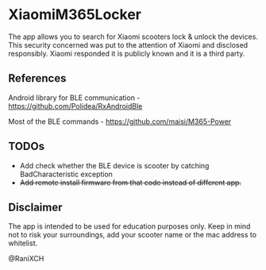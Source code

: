 # XiaomiM365Locker
The app allows you to search for Xiaomi scooters lock & unlock the devices.
This security concerned was put to the attention of Xiaomi and disclosed responsibly.
Xiaomi responded it is publicly known and it is a third party.


## References

Android library for BLE communication - https://github.com/Polidea/RxAndroidBle

Most of the BLE commands - https://github.com/maisi/M365-Power

## TODOs
* Add check whether the BLE device is scooter by catching BadCharacteristic exception
* ~~Add remote install firmware from that code instead of different app.~~

## Disclaimer
The app is intended to be used for education purposes only.
Keep in mind not to risk your surroundings, add your scooter name or the mac address to whitelist.

@RaniXCH
